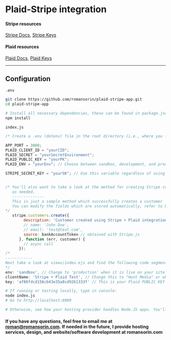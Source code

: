 # Plaid-Stripe integration

#### Stripe resources

[Stripe Docs](https://stripe.com/docs/ach#using-plaid),
[Stripe Keys](https://dashboard.stripe.com/developers)

#### Plaid resources

[Plaid Docs](https://plaid.com/docs/stripe/),
[Plaid Keys](https://dashboard.plaid.com/account/keys)

---

## Configuration

`.env`

```bash
git clone https://github.com/romansorin/plaid-stripe-app.git
cd plaid-stripe-app

# Install all necessary dependencies, these can be found in package.json
npm install
```

`index.js`

```js
/* Create a .env (dotenv) file in the root directory (i.e., where you find index.js) and configure the following variables. These ensure your keys are secure and never shared in commits: */

APP_PORT = 3000;
PLAID_CLIENT_ID = "yourCID";
PLAID_SECRET = "yourSecretEnvironment";
PLAID_PUBLIC_KEY = "yourPK";
PLAID_ENV = "yourEnv"; // Choose between sandbox, development, and production

STRIPE_SECRET_KEY = "yourSK"; // Use this variable regardless of using "test" or "production" API keys.
```

```js

/* You'll also want to take a look at the method for creating Stripe customers, and configure
   as needed.
   --------------
   This is just a sample method which successfully creates a customer
   You can modify the fields which are stored automatically, refer to https://stripe.com/docs/api/customers/object
*/
   stripe.customers.create({
        description: 'Customer created using Stripe + Plaid integration', // Change when you're ready
        // name: 'John Doe',
        // email: 'test@test.com',
        source: bankAccountToken // obtained with Stripe.js
      }, function (err, customer) {
        // async call
      });
/*
------------
Next take a look at views/index.ejs and find the following code segment, configure as needed:
*/
env: 'sandbox', // Change to 'production' when it is live on your site
clientName: 'Stripe + Plaid Test', // Change this to "Hunt Media" or whatever you want
key: 'af86fdcd156cb43e35a8cd9261333f' // This is your Plaid PUBLIC KEY
```

```bash
# If running or testing locally, type in console:
node index.js
# Go to http://localhost:8000

# Otherwise, see how your hosting provider handles Node.JS apps. You'll need to edit the HTML in the EJS file and CSS for styling to fit your use case, but the logic is all there.
```

#### If you have any questions, feel free to email me at roman@romansorin.com. If needed in the future, I provide hosting services, design, and website/software development at romansorin.com
